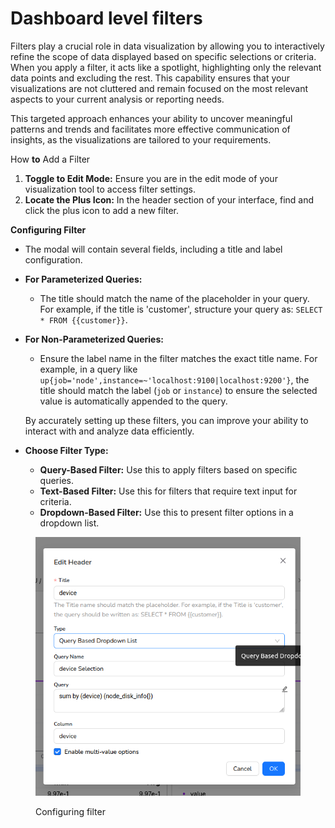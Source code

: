 # Dashboard level filters

Filters play a crucial role in data visualization by allowing you to interactively refine the scope of data displayed based on specific selections or criteria. When you apply a filter, it acts like a spotlight, highlighting only the relevant data points and excluding the rest. This capability ensures that your visualizations are not cluttered and remain focused on the most relevant aspects to your current analysis or reporting needs.

This targeted approach enhances your ability to uncover meaningful patterns and trends and facilitates more effective communication of insights, as the visualizations are tailored to your  requirements.



How **to** Add a Filter

1. **Toggle to Edit Mode:** Ensure you are in the edit mode of your visualization tool to access filter settings.
2. **Locate the Plus Icon:** In the header section of your interface, find and click the plus icon to add a new filter.



**Configuring Filter**

* The modal will contain several fields, including a title and label configuration.
* **For Parameterized Queries:**
  * The title should match the name of the placeholder in your query. For example, if the title is 'customer', structure your query as: `SELECT * FROM {{customer}}`.
*   **For Non-Parameterized Queries:**

    * Ensure the label name in the filter matches the exact title name. For example, in a query like `up{job='node',instance=~'localhost:9100|localhost:9200'}`, the title should match the label (`job` or `instance`) to ensure the selected value is automatically appended to the query.

    By accurately setting up these filters, you can improve your ability to interact with and analyze data efficiently.
* **Choose Filter Type:**
  * **Query-Based Filter:** Use this to apply filters based on specific queries.
  * **Text-Based Filter:** Use this for filters that require text input for criteria.
  * **Dropdown-Based Filter:** Use this to present filter options in a dropdown list.

<figure><img src="../../../../.gitbook/assets/image (257).png" alt=""><figcaption><p>Configuring filter</p></figcaption></figure>

